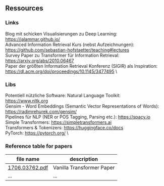 ## Ressources


### Links

Blog mit schicken Visualisierungen zu Deep Learning: https://jalammar.github.io/ \
Advanced Information Retrieval Kurs (nebst Aufzeichnungen): https://github.com/sebastian-hofstaetter/teaching#lectures \
Survey Paper zu Transformer für Information Retrieval: https://arxiv.org/abs/2010.06467 \
Paper der größten Information Retrieval Konferenz (SIGIR) als Inspiration: https://dl.acm.org/doi/proceedings/10.1145/3477495 \



### Libs

Potentiell nützliche Software:
Natural Language Toolkit: https://www.nltk.org \
Gensim - Word Embeddings (Semantic Vector Representations of Words): https://radimrehurek.com/gensim/ \
Pipelines für NLP (NER or POS Tagging, Parsing etc.): https://spacy.io \
Simple Transformers: https://simpletransformers.ai \
Transformers & Tokenizers: https://huggingface.co/docs \
PyTorch: https://pytorch.org/ \


### Reference table for papers

| file name                                 | description                                           |
|-------------------------------------------|-------------------------------------------------------|
| [1706.03762.pdf](papers/1706.03762.pdf)   | Vanilla Transformer Paper                             |
| ...                                       |  ...                                                  |
